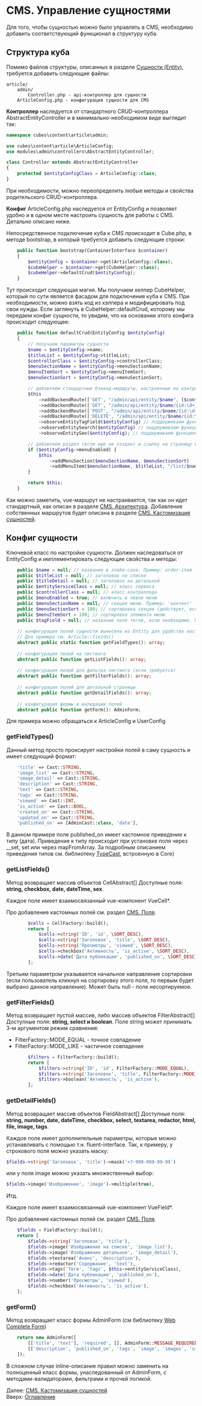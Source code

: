 # CMS. Управление сущностями

Для того, чтобы сущностью можно было управлять в CMS,
необходимо добавить соответствующий функционал в структуру куба.

## Структура куба

Помимо файлов структуры, описанных в разделе [Cущности (Entity)](../entity.md),
требуется добавить следующие файлы:

```
article/
    admin/
        Controller.php - api-контроллер для сущности
    ArticleConfig.php - конфигурация сущности для CMS
```
**Контроллер** наследуется от стандартного CRUD-контроллера AbstractEntityController и
в минимально-необходимом виде выглядит так:

```php
namespace cubes\content\article\admin;

use cubes\content\article\ArticleConfig;
use modules\admin\controllers\AbstractEntityController;

class Controller extends AbstractEntityController
{
    protected $entityConfigClass = ArticleConfig::class;
}
```
При необходимости, можно переопределить любые методы и свойства родительского CRUD-контроллера. 

**Конфиг** ArticleConfig.php наследуется от EntityConfig и позволяет удобно и в одном месте настроить
сущность для работы с CMS. Детально описано ниже.

Непосредственное подключение куба к CMS происходит в Cube.php, в методе bootstrap,
в который требуется добавить следующие строки:

```php
    public function bootstrap(ContainerInterface $container)
    {
        $entityConfig = $container->get(ArticleConfig::class);
        $cubeHelper = $container->get(CubeHelper::class);
        $cubeHelper->defaultCrud($entityConfig);
    }
```

Тут происходит следующая магия. Мы получаем хелпер CubeHelper,
который по сути является фасадом для подключения куба к CMS.
При необходимости, можно взять код из хэлпера и модифицировать под свои нужды.
Если заглянуть в CubeHelper::defaultCrud, которому мы передаем конфиг сущности,
то увидим, что на основании этого конфига происходит следующее:

```php
    public function defaultCrud(EntityConfig $entityConfig)
    {
        // получаем параметры сущности
        $name = $entityConfig->name;
        $titleList = $entityConfig->titleList;
        $controllerClass = $entityConfig->controllerClass;
        $menuSectionName = $entityConfig->menuSectionName;
        $menuItemSort = $entityConfig->menuItemSort;
        $menuSectionSort = $entityConfig->menuSectionSort;

        // добавляем стандартные бэкенд-маршруты, настроенные на контроллер сущности
        $this
            ->addBackendRoute(['GET', "/admin/api/entity/$name", [$controllerClass, 'actionList']])
            ->addBackendRoute(['GET', "/admin/api/entity/$name/{id:\d+}", [$controllerClass, 'actionDetail']])
            ->addBackendRoute(['POST', "/admin/api/entity/$name/{id:\d+}", [$controllerClass, 'actionSave']])
            ->addBackendRoute(['DELETE', "/admin/api/entity/$name/{id:\d+}", [$controllerClass, 'actionDelete']])
            ->observeEntityTagField($entityConfig) // поддерживаем функционал тэгов
            ->observeEntitySearch($entityConfig) // поддерживаем функционал поиска
            ->observeEntitySeo($entityConfig); // поддерживаем функционал seo

        // добавляем раздел (если еще не создан) и ссылку на страницу в левое меню CMS
        if ($entityConfig->menuEnabled) {
            $this
                ->addMenuSection($menuSectionName, $menuSectionSort)
                ->addMenuItem($menuSectionName, $titleList, "/list/$name", $menuItemSort);
        }

        return $this;
    }
```

Как можно заметить, vue-маршрут не настраивается, так как он идет стандартный,
как описан в разделе [CMS. Архитектура](architecture.md).
Добавление собственных маршрутов будет описана в разделе [CMS. Кастомизация сущностей](entity-customization.md). 
 
## Конфиг сущности

Ключевой класс по настройке сущности. Должен наследоваться от EntityConfig
и имплементировать следующие свойства и методы:

```php
    public $name = null; // название в snake-case. Пример: order-item
    public $titleList = null; // заголовок на списке
    public $titleDetail = null; // заголовок на детальной
    public $entityServiceClass = null; // класс сервиса
    public $controllerClass = null; // класс контроллера
    public $menuEnabled = true; // включить в левое меню
    public $menuSectionName = null; // секция меню. Пример: 'контент'
    public $menuSectionSort = 100; // сортировка секции (действует, если секция не была добавлена)
    public $menuItemSort = 100; // сортировка элемента меню
    public $tagField = null; // название поля тегов, если необходимо. Пример: 'tags'
    
    // конфигурация полей сущности вынесена из Entity для удобства настройки в одном месте.
    // Для примера см. Article::fields()
    abstract public static function getFieldTypes(): array;
    
    // конфигурация полей на листинге
    abstract public function getListFields(): array;
    
    // конфигурация полей для фильтра листинга (если требуется)
    abstract public function getFilterFields(): array;
    
    // конфигурация полей для детальной страницы
    abstract public function getDetailFields(): array;
    
    // конфигурация формы и валидации полей
    abstract public function getForm(): AdminForm;
```

Для примера можно обращаться к ArticleConfig и UserConfig

### getFieldTypes()

Данный метод просто проксирует настройки полей в саму сущность и имеет следующий формат:

```php
    'title' => Cast::STRING,
    'image_list' => Cast::STRING,
    'image_detail' => Cast::STRING,
    'description' => Cast::STRING,
    'text' => Cast::STRING,
    'tags' => Cast::STRING,
    'viewed' => Cast::INT,
    'is_active' => Cast::BOOL,
    'created_on' => Cast::STRING,
    'updated_on' => Cast::STRING,
    'published_on' => [AdminCast::class, 'date'],
```

В данном примере поле published_on имеет кастомное приведение к типу (дата).
Приведение к типу происходит при установке поля через __set, set или через mapFromArray.
За подробным описанием приведения типов см. библиотеку [TypeCast](https://github.com/mvkasatkin/typecast), встроенную в Core)

### getListFields()

Метод возвращает массив объектов CellAbstract[]
Доступные поля: **string, checkbox, date, dateTime, sex**.

Каждое поле имеет взаимосвязанный vue-компонент VueCell*.

Про добавление кастомных полей см. раздел [CMS. Поля](fields.md).

```php
        $cells = CellFactory::build();
        return [
            $cells->string('ID', 'id', \SORT_DESC),
            $cells->string('Заголовок', 'title', \SORT_DESC),
            $cells->string('Просмотры', 'viewed', \SORT_DESC),
            $cells->checkbox('Активность', 'is_active', \SORT_DESC),
            $cells->date('Дата публикации', 'published_on', \SORT_DESC),
        ];
```

Третьим параметром указывается начальное направление сортировки (если пользователь кликнул на сортировку этого поля,
то первым будет выбрано данное направление). Может быть null - поле несортируемое.

### getFilterFields()

Метод возвращает пустой массив, либо массив объектов FilterAbstract[]
Доступные поля: **string, select и boolean**.
Поле string может принимать 3-м аргументом режим сравнения:
- FilterFactory::MODE_EQUAL - точное совпадение
- FilterFactory::MODE_LIKE - частичное совпадение

```php
        $filters = FilterFactory::build();
        return [
            $filters->string('ID', 'id', FilterFactory::MODE_EQUAL),
            $filters->string('Заголовок', 'title', FilterFactory::MODE_EQUAL),
            $filters->boolean('Активность', 'is_active'),
        ];
```

### getDetailFields()
Метод возвращает массив объектов FieldAbstract[]
Доступные поля: **string, number, date, dateTime, checkbox, select,
textarea, redactor, html, file, image, tags**.

Каждое поле имеет дополнительные параметры, которые можно устанавливать с помощью
т.н. fluent-interface. Так, к примеру, у строкового поля можно указать маску:
```php
$fields->string('Заголовок', 'title')->mask('+7-999-999-99-99')
```
или у поля image можно указать множественный выбор:
```php
$fields->image('Изображение', 'image')->multiple(true),
```
Итд.

Каждое поле имеет взаимосвязанный vue-компонент VueField*.

Про добавление кастомных полей см. раздел [CMS. Поля](fields.md).

```php
    $fields = FieldFactory::build();
    return [
        $fields->string('Заголовок', 'title'),
        $fields->image('Изображение на списке', 'image_list'),
        $fields->image('Изображение детальное', 'image_detail'),
        $fields->textarea('Анонс', 'description'),
        $fields->redactor('Содержание', 'text'),
        $fields->tags('Теги', 'tags', $this->entityServiceClass),
        $fields->date('Дата публикации', 'published_on'),
        $fields->number('Просмотры', 'viewed'),
        $fields->checkbox('Активность', 'is_active'),
    ];
```

### getForm()

Метод возвращает класс формы AdminForm (см библиотеку [Web Complete Form](https://github.com/web-complete/form))

```php
    return new AdminForm([
        [['title', 'text'], 'required', [], AdminForm::MESSAGE_REQUIRED],
        [['description', 'published_on', 'tags', 'image', 'images', 'viewed', 'is_active']],
    ]);
```

В сложном случае inline-описание правил можно заменить на полноценный класс формы, унаследованный от AdminForm, с методами-валидаторами, фильтрами и прочей логикой.

Далее: [CMS. Кастомизация сущностей](entity-customization.md)<br>
Вверх: [Оглавление](../index.md)

